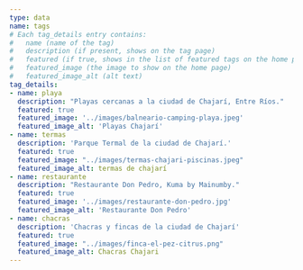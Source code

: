 ```yaml
---
type: data
name: tags
# Each tag_details entry contains:
#   name (name of the tag)
#   description (if present, shows on the tag page)
#   featured (if true, shows in the list of featured tags on the home page)
#   featured_image (the image to show on the home page)
#   featured_image_alt (alt text)
tag_details:
- name: playa
  description: "Playas cercanas a la ciudad de Chajarí, Entre Ríos."
  featured: true
  featured_image: '../images/balneario-camping-playa.jpeg'
  featured_image_alt: 'Playas Chajarí'
- name: termas
  description: 'Parque Termal de la ciudad de Chajarí.'
  featured: true
  featured_image: "../images/termas-chajari-piscinas.jpeg"
  featured_image_alt: termas de chajarí
- name: restaurante
  description: "Restaurante Don Pedro, Kuma by Mainumby."
  featured: true
  featured_image: '../images/restaurante-don-pedro.jpg'
  featured_image_alt: 'Restaurante Don Pedro'
- name: chacras
  description: 'Chacras y fincas de la ciudad de Chajarí'
  featured: true
  featured_image: "../images/finca-el-pez-citrus.png"
  featured_image_alt: Chacras Chajari
---
```


